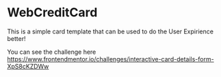 # WebCreditCard
This is a simple card template that can be used to do the User Expirience better!

You can see the challenge here https://www.frontendmentor.io/challenges/interactive-card-details-form-XpS8cKZDWw